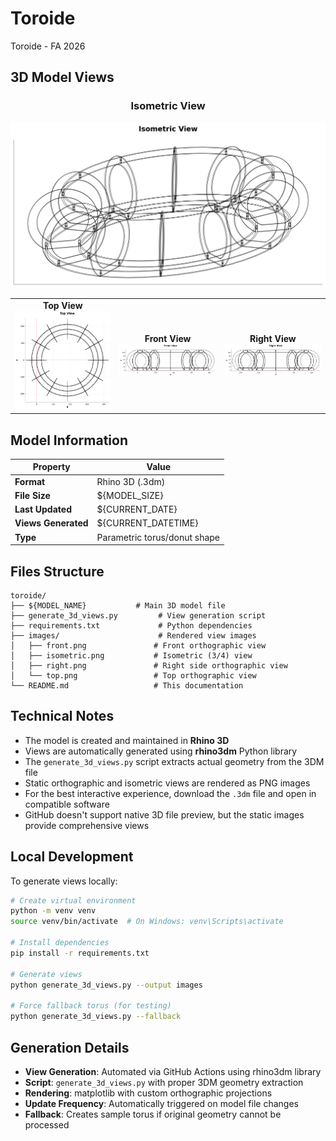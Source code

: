 # Toroide

Toroide - FA 2026

## 3D Model Views

<div align="center">

### Isometric View
![Isometric View](images/isometric.png)

<table>
  <tr>
    <td align="center">
      <strong>Top View</strong><br/>
      <img src="images/top.png" alt="Top View" width="300"/>
    </td>
    <td align="center">
      <strong>Front View</strong><br/>
      <img src="images/front.png" alt="Front View" width="300"/>
    </td>
    <td align="center">
      <strong>Right View</strong><br/>
      <img src="images/right.png" alt="Right View" width="300"/>
    </td>
  </tr>
</table>

</div>

## Model Information

| Property | Value |
|----------|-------|
| **Format** | Rhino 3D (.3dm) |
| **File Size** | ${MODEL_SIZE} |
| **Last Updated** | ${CURRENT_DATE} |
| **Views Generated** | ${CURRENT_DATETIME} |
| **Type** | Parametric torus/donut shape |

## Files Structure

```
toroide/
├── ${MODEL_NAME}           # Main 3D model file
├── generate_3d_views.py         # View generation script
├── requirements.txt             # Python dependencies  
├── images/                      # Rendered view images
│   ├── front.png               # Front orthographic view
│   ├── isometric.png           # Isometric (3/4) view
│   ├── right.png               # Right side orthographic view
│   └── top.png                 # Top orthographic view
└── README.md                   # This documentation
```

## Technical Notes

- The model is created and maintained in **Rhino 3D**
- Views are automatically generated using **rhino3dm** Python library
- The `generate_3d_views.py` script extracts actual geometry from the 3DM file
- Static orthographic and isometric views are rendered as PNG images
- For the best interactive experience, download the `.3dm` file and open in compatible software
- GitHub doesn't support native 3D file preview, but the static images provide comprehensive views

## Local Development

To generate views locally:

```bash
# Create virtual environment
python -m venv venv
source venv/bin/activate  # On Windows: venv\Scripts\activate

# Install dependencies
pip install -r requirements.txt

# Generate views
python generate_3d_views.py --output images

# Force fallback torus (for testing)
python generate_3d_views.py --fallback
```

## Generation Details

- **View Generation**: Automated via GitHub Actions using rhino3dm library
- **Script**: `generate_3d_views.py` with proper 3DM geometry extraction
- **Rendering**: matplotlib with custom orthographic projections
- **Update Frequency**: Automatically triggered on model file changes
- **Fallback**: Creates sample torus if original geometry cannot be processed